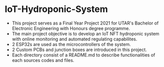 # IoT-Hydroponic-System

- This project serves as a Final Year Project 2021 for UTAR's Bachelor of Electronic Engineering with Honours degree programme.
- The main project objective is to develop an IoT NFT hydroponic system with online monitoring and automated regulating capabilites.
- 2 ESP32s are used as the microcontrollers of the system.
- 2 Custom PCBs and junction boxes are introduced in this project. 
- Each directory consist of a README.md to describe functionalities of each sources codes and files.


